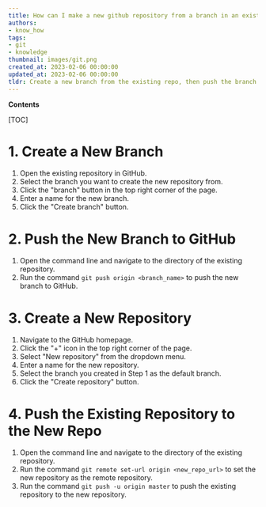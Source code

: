 ```yaml
---
title: How can I make a new github repository from a branch in an existing repository?
authors:
- know_how
tags:
- git
- knowledge
thumbnail: images/git.png
created_at: 2023-02-06 00:00:00
updated_at: 2023-02-06 00:00:00
tldr: Create a new branch from the existing repo, then push the branch to a new GitHub repository.
---
```


**Contents**

[TOC]

# 1. Create a New Branch
1. Open the existing repository in GitHub. 
2. Select the branch you want to create the new repository from. 
3. Click the "branch" button in the top right corner of the page. 
4. Enter a name for the new branch. 
5. Click the "Create branch" button. 

# 2. Push the New Branch to GitHub
1. Open the command line and navigate to the directory of the existing repository. 
2. Run the command `git push origin <branch_name>` to push the new branch to GitHub.

# 3. Create a New Repository
1. Navigate to the GitHub homepage. 
2. Click the "+" icon in the top right corner of the page. 
3. Select "New repository" from the dropdown menu. 
4. Enter a name for the new repository. 
5. Select the branch you created in Step 1 as the default branch. 
6. Click the "Create repository" button. 

# 4. Push the Existing Repository to the New Repo
1. Open the command line and navigate to the directory of the existing repository. 
2. Run the command `git remote set-url origin <new_repo_url>` to set the new repository as the remote repository. 
3. Run the command `git push -u origin master` to push the existing repository to the new repository.
